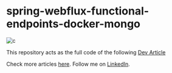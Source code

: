 # spring-webflux-functional-endpoints-docker-mongo
![c](https://media.dev.to/cdn-cgi/image/width=1000,height=420,fit=cover,gravity=auto,format=auto/https%3A%2F%2Fdev-to-uploads.s3.amazonaws.com%2Fuploads%2Farticles%2F7af14rdbc4h6yxput8xa.png)

This repository acts as the full code of the following [Dev Article](https://dev.to/xrio/just-a-simple-songs-api-using-spring-reactive-with-functional-endpoints-docker-and-mongodb-2hp7)

Check more articles [here](https://saadelattar.me).
Follow me on [LinkedIn](https://www.linkedin.com/in/elattar-saad/).
